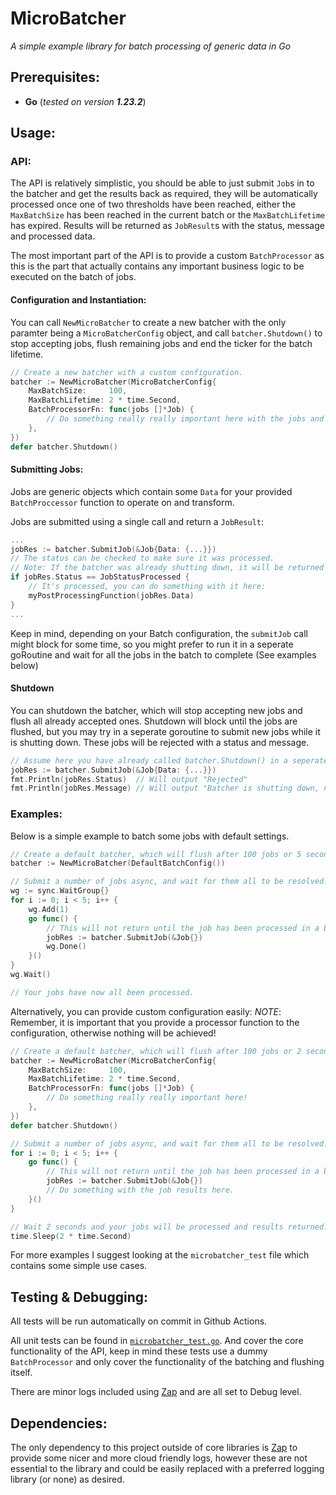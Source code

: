 # MicroBatcher

_A simple example library for batch processing of generic data in Go_

## Prerequisites:

- **Go** (_tested on version **1.23.2**_)

## Usage:

### API:

The API is relatively simplistic, you should be able to just submit `Job`s in to the batcher and get the results back as required, they will be automatically processed once one of two thresholds have been reached, either the `MaxBatchSize` has been reached in the current batch or the `MaxBatchLifetime` has expired. Results will be returned as `JobResult`s with the status, message and processed data.

The most important part of the API is to provide a custom `BatchProcessor` as this is the part that actually contains any important business logic to be executed on the batch of jobs.

#### Configuration and Instantiation:

You can call `NewMicroBatcher` to create a new batcher with the only paramter being a `MicroBatcherConfig` object, and call `batcher.Shutdown()` to stop accepting jobs, flush remaining jobs and end the ticker for the batch lifetime.

```go
// Create a new batcher with a custom configuration.
batcher := NewMicroBatcher(MicroBatcherConfig{
	MaxBatchSize:     100,
	MaxBatchLifetime: 2 * time.Second,
	BatchProcessorFn: func(jobs []*Job) {
		// Do something really really important here with the jobs and their data.
	},
})
defer batcher.Shutdown()

```

#### Submitting Jobs:

Jobs are generic objects which contain some `Data` for your provided `BatchProccessor` function to operate on and transform.

Jobs are submitted using a single call and return a `JobResult`:

```go
...
jobRes := batcher.SubmitJob(&Job{Data: {...}})
// The status can be checked to make sure it was processed.
// Note: If the batcher was already shutting down, it will be returned with a rejected status.
if jobRes.Status == JobStatusProcessed {
    // It's processed, you can do something with it here:
    myPostProcessingFunction(jobRes.Data)
}
...
```

Keep in mind, depending on your Batch configuration, the `submitJob` call might block for some time, so you might prefer to run it in a seperate goRoutine and wait for all the jobs in the batch to complete (See examples below)

#### Shutdown

You can shutdown the batcher, which will stop accepting new jobs and flush all already accepted ones. Shutdown will block until the jobs are flushed, but you may try in a seperate goroutine to submit new jobs while it is shutting down. These jobs will be rejected with a status and message.

```go
// Assume here you have already called batcher.Shutdown() in a seperate goroutine.
jobRes := batcher.SubmitJob(&Job{Data: {...}})
fmt.Println(jobRes.Status)  // Will output "Rejected"
fmt.Println(jobRes.Message) // Will output "Batcher is shutting down, no new jobs can be accepted."

```

### Examples:

Below is a simple example to batch some jobs with default settings.

```go
// Create a default batcher, which will flush after 100 jobs or 5 seconds.
batcher := NewMicroBatcher(DefaultBatchConfig())

// Submit a number of jobs async, and wait for them all to be resolved.
wg := sync.WaitGroup{}
for i := 0; i < 5; i++ {
	wg.Add(1)
	go func() {
        // This will not return until the job has been processed in a batch.
		jobRes := batcher.SubmitJob(&Job{})
		wg.Done()
	}()
}
wg.Wait()

// Your jobs have now all been processed.
```

Alternatively, you can provide custom configuration easily:
_NOTE_: Remember, it is important that you provide a processor function to the configuration, otherwise nothing will be achieved!

```go
// Create a default batcher, which will flush after 100 jobs or 2 seconds.
batcher := NewMicroBatcher(MicroBatcherConfig{
	MaxBatchSize:     100,
	MaxBatchLifetime: 2 * time.Second,
	BatchProcessorFn: func(jobs []*Job) {
		// Do something really really important here!
	},
})
defer batcher.Shutdown()

// Submit a number of jobs async, and wait for them all to be resolved.
for i := 0; i < 5; i++ {
	go func() {
		// This will not return until the job has been processed in a batch.
		jobRes := batcher.SubmitJob(&Job{})
		// Do something with the job results here.
	}()
}

// Wait 2 seconds and your jobs will be processed and results returned.
time.Sleep(2 * time.Second)
```

For more examples I suggest looking at the `microbatcher_test` file which contains some simple use cases.

## Testing & Debugging:

All tests will be run automatically on commit in Github Actions.

All unit tests can be found in [`microbatcher_test.go`](./microbatcher_test.go). And cover the core functionality of the API, keep in mind these tests use a dummy `BatchProcessor` and only cover the functionality of the batching and flushing itself.

There are minor logs included using [Zap](https://github.com/uber-go/zap) and are all set to Debug level.

## Dependencies:

The only dependency to this project outside of core libraries is [Zap](https://github.com/uber-go/zap) to provide some nicer and more cloud friendly logs, however these are not essential to the library and could be easily replaced with a preferred logging library (or none) as desired.
